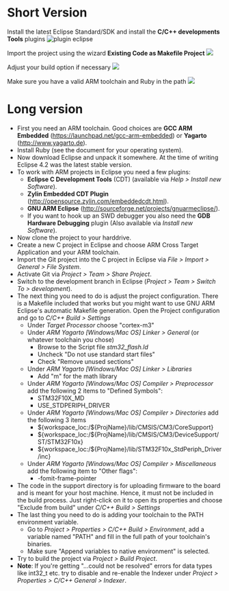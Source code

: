 # Short Version
Install the latest Eclipse Standard/SDK and install the **C/C++ developments Tools** plugins
![plugin eclipse](http://i.imgur.com/IdJ8ki1.png)

Import the project using the wizard **Existing Code as Makefile Project**
![](http://i.imgur.com/XsVCwe2.png)

Adjust your build option if necessary
![](https://camo.githubusercontent.com/64a1d32400d6be64dd4b5d237df1e7f1b817f61b/687474703a2f2f692e696d6775722e636f6d2f6641306d30784d2e706e67)

Make sure you have a valid ARM toolchain and Ruby in the path
![](http://i.imgur.com/dAbscJo.png)

# Long version
* First you need an ARM toolchain. Good choices are **GCC ARM Embedded** (https://launchpad.net/gcc-arm-embedded) or **Yagarto** (http://www.yagarto.de).
* Install Ruby (see the document for your operating system).
* Now download Eclipse and unpack it somewhere. At the time of writing Eclipse 4.2 was the latest stable version.
* To work with ARM projects in Eclipse you need a few plugins:
	+ **Eclipse C Development Tools** (CDT) (available via *Help > Install new Software*).
	+ **Zylin Embedded CDT Plugin** (http://opensource.zylin.com/embeddedcdt.html).
	+ **GNU ARM Eclipse** (http://sourceforge.net/projects/gnuarmeclipse/).
	+ If you want to hook up an SWD debugger you also need the **GDB Hardware Debugging** plugin (Also available via *Install new Software*).
* Now clone the project to your harddrive.
* Create a new C project in Eclipse and choose ARM Cross Target Application and your ARM toolchain.
* Import the Git project into the C project in Eclipse via *File > Import > General > File System*.
* Activate Git via *Project > Team > Share Project*.
* Switch to the development branch in Eclipse (*Project > Team > Switch To > development*).
* The next thing you need to do is adjust the project configuration. There is a Makefile included that works but you might want to use GNU ARM Eclipse's automatic Makefile generation. Open the Project configuration and go to *C/C++ Build > Settings*
	* Under *Target Processor* choose "cortex-m3"
	* Under *ARM Yagarto [Windows/Mac OS] Linker > General* (or whatever toolchain you chose)
		+ Browse to the Script file *stm32_flash.ld*
		+ Uncheck "Do not use standard start files"
		+ Check "Remove unused sections"	
	* Under *ARM Yagarto [Windows/Mac OS] Linker > Libraries*
		+ Add "m" for the math library
	* Under *ARM Yagarto [Windows/Mac OS] Compiler > Preprocessor* add the following 2 items to "Defined Symbols":
		+ STM32F10X_MD
		+ USE_STDPERIPH_DRIVER
	* Under *ARM Yagarto [Windows/Mac OS] Compiler > Directories* add the following 3 items
		+ ${workspace_loc:/${ProjName}/lib/CMSIS/CM3/CoreSupport}
		+ ${workspace_loc:/${ProjName}/lib/CMSIS/CM3/DeviceSupport/ST/STM32F10x}
		+ ${workspace_loc:/${ProjName}/lib/STM32F10x_StdPeriph_Driver/inc}
	* Under *ARM Yagarto [Windows/Mac OS] Compiler > Miscellaneous* add the following item to "Other flags":
		+ -fomit-frame-pointer
* The code in the support directory is for uploading firmware to the board and is meant for your host machine. Hence, it must not be included in the build process. Just right-click on it to open its properties and choose "Exclude from build" under *C/C++ Build > Settings*
* The last thing you need to do is adding your toolchain to the PATH environment variable.
	+ Go to *Project > Properties > C/C++ Build > Environment*, add a variable named "PATH" and fill in the full path of your toolchain's binaries.
	+ Make sure "Append variables to native environment" is selected.		   
* Try to build the project via *Project > Build Project*.
* **Note**: If you're getting "...could not be resolved" errors for data types like int32_t etc. try to disable and re-enable the Indexer under *Project > Properties > C/C++ General > Indexer*.
